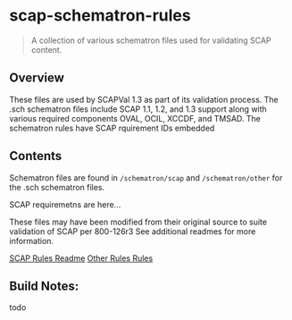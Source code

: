 # scap-schematron-rules
> A collection of various schematron files used for validating SCAP content.

## Overview
These files are used by SCAPVal 1.3 as part of its validation process.
The .sch schematron files include SCAP 1.1, 1.2, and 1.3 support along with various required components OVAL, OCIL, XCCDF, and TMSAD.
The schematron rules have SCAP rquirement IDs embedded

## Contents
Schematron files are found in
`/schematron/scap` and `/schematron/other` for the .sch schematron files.

SCAP requiremetns are here...

These files may have been modified from their original source to suite validation of SCAP per 800-126r3
See additional readmes for more information.

[SCAP Rules Readme][scap-rules-readme.txt]
[Other Rules Rules][other-rules-readme.txt]

[scap-rules-readme.txt]:https://github.com/usnistgov/scapval/blob/master/scap-schematron-rules/install/scap-rules-readme.txt
[other-rules-readme.txt]:https://github.com/usnistgov/scapval/blob/master/scap-schematron-rules/install/other-rules-readme.txt

## Build Notes:
todo